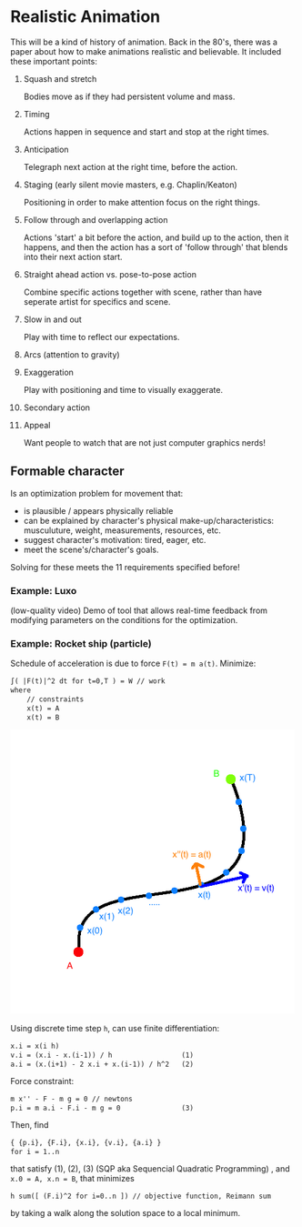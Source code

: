 # Realistic Animation

This will be a kind of history of animation. Back in the 80's, there was a paper about how to make animations realistic and believable. It included these important points:

1. Squash and stretch

    Bodies move as if they had persistent volume and mass.

2. Timing

    Actions happen in sequence and start and stop at the right times.

3. Anticipation

    Telegraph next action at the right time, before the action.

4. Staging (early silent movie masters, e.g. Chaplin/Keaton)

    Positioning in order to make attention focus on the right things.

5. Follow through and overlapping action

    Actions 'start' a bit before the action, and build up to the action, then it happens, and then the action has a sort of 'follow through' that blends into their next action start.

6. Straight ahead action vs. pose-to-pose action

    Combine specific actions together with scene, rather than have seperate artist for specifics and scene.

7. Slow in and out

    Play with time to reflect our expectations.

8. Arcs (attention to gravity)

9. Exaggeration

    Play with positioning and time to visually exaggerate.

10. Secondary action

11. Appeal

    Want people to watch that are not just computer graphics nerds!


## Formable character

Is an optimization problem for movement that:

- is plausible / appears physically reliable
- can be explained by character's physical make-up/characteristics: musculuture, weight, measurements, resources, etc.
- suggest character's motivation: tired, eager, etc.
-  meet the scene's/character's goals.

Solving for these meets the 11 requirements specified before!

### Example: Luxo

(low-quality video) Demo of tool that allows real-time feedback from modifying parameters on the conditions for the optimization.

### Example: Rocket ship (particle)

Schedule of acceleration is due to force `F(t) = m a(t)`. Minimize:

```
∫( |F(t)|^2 dt for t=0,T ) = W // work
where
    // constraints
    x(t) = A
    x(t) = B
```

![](images/realanim1.png)

Using discrete time step `h`, can use finite differentiation:

```
x.i = x(i h)
v.i = (x.i - x.(i-1)) / h                 (1)
a.i = (x.(i+1) - 2 x.i + x.(i-1)) / h^2   (2)
```

Force constraint:

```
m x'' - F - m g = 0 // newtons
p.i = m a.i - F.i - m g = 0               (3)
```

Then, find
```
{ {p.i}, {F.i}, {x.i}, {v.i}, {a.i} }
for i = 1..n
```

that satisfy (1), (2), (3)  (SQP aka Sequencial Quadratic Programming) , and `x.0 = A, x.n = B`, that minimizes

```
h sum([ (F.i)^2 for i=0..n ]) // objective function, Reimann sum
```

by taking a walk along the solution space to a local minimum.